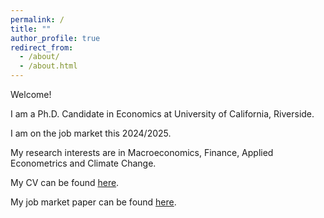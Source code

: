 ```yaml
---
permalink: /
title: ""
author_profile: true
redirect_from: 
  - /about/
  - /about.html
---
```


Welcome!

I am a Ph.D. Candidate in Economics at University of California, Riverside.

I am on the job market this 2024/2025.

My research interests are in Macroeconomics, Finance, Applied Econometrics and Climate Change.

My CV can be found [here](https://murilo-silva.com/files/CV.pdf).

My job market paper can be found [here](https://murilo-silva.com/files/jmp_murilo_silva.pdf).
